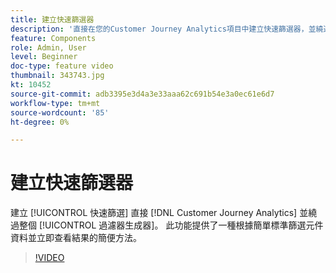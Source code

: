 ```yaml
---
title: 建立快速篩選器
description: '直接在您的Customer Journey Analytics項目中建立快速篩選器，並繞過完整篩選器生成器的複雜性。 此功能提供了一種根據簡單標準篩選元件資料並立即查看結果的簡便方法。 '
feature: Components
role: Admin, User
level: Beginner
doc-type: feature video
thumbnail: 343743.jpg
kt: 10452
source-git-commit: adb3395e3d4a3e33aaa62c691b54e3a0ec61e6d7
workflow-type: tm+mt
source-wordcount: '85'
ht-degree: 0%

---
```



# 建立快速篩選器

建立 [!UICONTROL 快速篩選] 直接 [!DNL Customer Journey Analytics] 並繞過整個 [!UICONTROL 過濾器生成器]。 此功能提供了一種根據簡單標準篩選元件資料並立即查看結果的簡便方法。

>[!VIDEO](https://video.tv.adobe.com/v/343743/?quality=12&learn=on)

